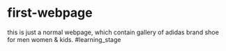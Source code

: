# first-webpage
this is just a normal webpage, which contain gallery of adidas brand shoe for men women &amp; kids. #learning_stage
